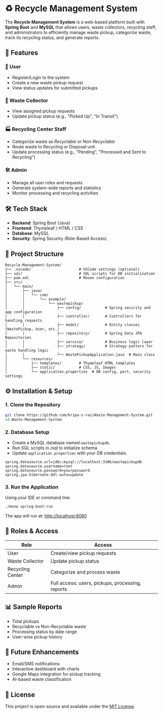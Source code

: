 
# ♻️ Recycle Management System

The **Recycle Management System** is a web-based platform built with **Spring Boot** and **MySQL** that allows users, waste collectors, recycling staff, and administrators to efficiently manage waste pickup, categorize waste, track its recycling status, and generate reports.

## 🚀 Features

### 👤 User
- Register/Login to the system
- Create a new waste pickup request
- View status updates for submitted pickups

### 🧹 Waste Collector
- View assigned pickup requests
- Update pickup status (e.g., "Picked Up", "In Transit")

### 🏭 Recycling Center Staff
- Categorize waste as *Recyclable* or *Non-Recyclable*
- Route waste to Recycling or Disposal unit
- Update processing status (e.g., "Pending", "Processed and Sent to Recycling")

### 🛠️ Admin
- Manage all user roles and requests
- Generate system-wide reports and statistics
- Monitor processing and recycling activities

## 🛠️ Tech Stack

- **Backend**: Spring Boot (Java)
- **Frontend**: Thymeleaf / HTML / CSS
- **Database**: MySQL
- **Security**: Spring Security (Role-Based Access)


## 📁 Project Structure

```
Recycle-Management-System/
├── .vscode/                      # VSCode settings (optional)
├── sql/                          # SQL scripts for DB initialization
├── pom.xml                       # Maven configuration
├── src/
│   └── main/
│       ├── java/
│       │   └── com/
│       │       └── example/
│       │           └── wastepickup/
│       │               ├── config/           # Spring security and app configuration
│       │               ├── controller/       # Controllers for handling requests
│       │               ├── model/            # Entity classes (WastePickup, User, etc.)
│       │               ├── repository/       # Spring Data JPA Repositories
│       │               ├── service/          # Business logic layer
│       │               ├── strategy/         # Strategy pattern for waste handling logic
│       │               └── WastePickupApplication.java  # Main class
│       └── resources/
│           ├── templates/        # Thymeleaf HTML templates
│           ├── static/           # CSS, JS, Images
│           └── application.properties  # DB config, port, security settings

```

## ⚙️ Installation & Setup

### 1. Clone the Repository

```bash
git clone https://github.com/kripa-s-rai/Waste-Management-System.git
cd Waste-Management-System
```

### 2. Database Setup

- Create a MySQL database named `wastepickupdb`.
- Run SQL scripts in /sql to initialize schema
- Update `application.properties` with your DB credentials.

```properties
spring.datasource.url=jdbc:mysql://localhost:3306/wastepickupdb
spring.datasource.username=root
spring.datasource.password=yourpassword
spring.jpa.hibernate.ddl-auto=update
```

### 3. Run the Application

Using your IDE or command line:

```bash
./mvnw spring-boot:run
```

The app will run at: [http://localhost:8080](http://localhost:8080)

## 🔐 Roles & Access

| Role                 | Access                                                   |
|----------------------|----------------------------------------------------------|
| User                 | Create/view pickup requests                              |
| Waste Collector      | Update pickup status                                     |
| Recycling Center     | Categorize and process waste                             |
| Admin                | Full access: users, pickups, processing, reports         |

## 📊 Sample Reports

- Total pickups
- Recyclable vs Non-Recyclable waste
- Processing status by date range
- User-wise pickup history

## 📝 Future Enhancements

- Email/SMS notifications
- Interactive dashboard with charts
- Google Maps integration for pickup tracking
- AI-based waste classification



## 📄 License

This project is open-source and available under the [MIT License](LICENSE).
